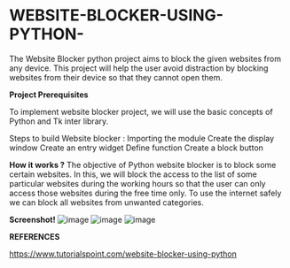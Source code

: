 # WEBSITE-BLOCKER-USING-PYTHON-
The Website Blocker python project aims to block the given websites from any device. This project will help the user avoid distraction by blocking websites from their device so that they cannot open them.

**Project Prerequisites**

To implement website blocker project, we will use the basic concepts of Python and Tk inter library.

Steps to build Website blocker :
Importing the module
Create the display window
Create an entry widget
Define function
Create a block button

**How it works ?**
The objective of Python website blocker is to block some certain websites.
In this, we will block the access to the list of some particular websites during the working hours so that the user can only access those websites during the free time only. To use the internet safely we can block all websites from unwanted categories.

**Screenshot!**
![image](https://user-images.githubusercontent.com/78494843/185983285-300e0754-0062-4d56-b168-5bee7cfa7b7f.png)
![image](https://user-images.githubusercontent.com/78494843/185983324-01882e7a-7f7d-48d0-a553-f65a08735346.png)
![image](https://user-images.githubusercontent.com/78494843/185983240-06c5b660-c5b4-48dc-948a-bf030f81e7a5.png)




**REFERENCES**

https://www.tutorialspoint.com/website-blocker-using-python
